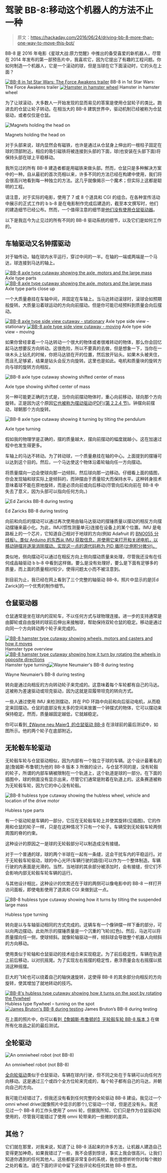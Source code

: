 # 驾驶 BB-8:移动这个机器人的方法不止一种

> 原文：<https://hackaday.com/2016/06/24/driving-bb-8-more-than-one-way-to-move-this-bot/>

BB-8 是 2016 年电影《星球大战:原力觉醒》中推出的备受喜爱的新机器人，尽管在 2014 年发布的第一部预告片中，我喜欢它，因为它提出了有趣的工程问题。你如何制造一个机器人，它是一个滚动的球，但是当球在它下面滚动时，它的头在上面？

 [![BB-8 in 1st Star Wars: The Force Awakens trailer](img/6d1ff2a4a2da11b55bf1b9f46c087624.png "BB-8 in 1st Star Wars: The Force Awakens trailer")](https://hackaday.com/2016/06/24/driving-bb-8-more-than-one-way-to-move-this-bot/bb-8_1st_trailer/) BB-8 in 1st Star Wars: The Force Awakens trailer [![Hamster in hamster wheel](img/34b50ec1f6264c0457f248e539479221.png "Hamster in hamster wheel")](https://hackaday.com/2016/06/24/driving-bb-8-more-than-one-way-to-move-this-bot/hamster_in_hamster_wheel/) Hamster in hamster wheel

为了让球滚动，大多数人一开始发现的显而易见的答案是使用仓鼠轮子的类比。跑进去的仓鼠让轮子转动。在相当大的 BB-8 建筑世界中，驱动机制已经被称为仓鼠驱动，或者仅仅是仓鼠。

![Magnets holding the head on](img/f115ed8e087bf7671eadbcb880154659.png)

Magnets holding the head on

对于头部来说，球内显然会有磁铁，也许是通过从仓鼠身上伸出的一根柱子固定在球的顶部附近。相应的吸引磁铁将被连接到头部的下面，球(也安装在头部下面)将保持头部在球上平稳移动。

我所见过的所有 BB-8 建造者都是用磁铁来做头部。然而，仓鼠只是多种解决方案中的一种。自从最初的首次亮相以来，许多不同的方法已经在构建中使用，我们将会很高兴地看到每一种独立的方法。这几乎就像揭示一个魔术；但实际上这都是聪明的工程。

请注意，对于实际的电影，使用了 7 或 8 个道具和 CGI 的组合。在各种宣传活动中展示的正式工作的 b b-8 是在电影制作完成后建造的，截至本文撰写时，他们的建造细节已经公布。然而，一个值得注意的细节是[他们没有使用仓鼠驱动器](http://www.popsci.com/qa-how-to-create-robot-icon)。

以下是我迄今为止见过的所有不同的 BB-8 驱动系统的细节，以及它们是如何工作的。

## 车轴驱动又名钟摆驱动

对于轴传动，轴在球内水平运行，穿过中间的一半。在轴的一端或两端是一个马达，球连接到马达的轴上。

 [![BB-8 axle type cutaway showing the axle, motors and the large mass](img/001dd7c4e4dbbdb5eac4250339e08092.png "Axle type parts")](https://hackaday.com/2016/06/24/driving-bb-8-more-than-one-way-to-move-this-bot/bb8_axle_type_motors_an/) Axle type parts [![BB-8 axle type cutaway showing the axle, motors and the large mass](img/bc05f7c5474c4970fda1fdc3665b6c21.png "Axle type parts close up")](https://hackaday.com/2016/06/24/driving-bb-8-more-than-one-way-to-move-this-bot/bb8_axle_type_motors_zoomed_an/) Axle type parts close up

一个大质量悬挂在车轴中间，并固定在车轴上。当马达转动滚球时，滚球会如预期般旋转。大质量沿着球运动的方向向前摆动。但是你可能已经预料到质量会向后摆动。

 [![BB-8 axle type side view cutaway - stationary](img/4ab9be8d544c1084b8dee84191e7839e.png "Axle type side view - stationary")](https://hackaday.com/2016/06/24/driving-bb-8-more-than-one-way-to-move-this-bot/bb8_axle_type_side_view_stationary_an/) Axle type side view – stationary [![BB-8 axle type side view cutaway - moving](img/4106aa981b732c9ae7eb7830453ac231.png "Axle type side view - moving")](https://hackaday.com/2016/06/24/driving-bb-8-more-than-one-way-to-move-this-bot/bb8_axle_type_side_view_moving_pend_tilted_an-2/) Axle type side view – moving

如果你曾经拿着一个马达转动一个很大的物体或者很难转动的物体，那么你会回忆起马达想要反方向转动。这很危险，所以不要真的去做，但是想象一下，当你在一块木头上钻孔的时候，你把马达锁在开的位置，然后放开钻头。如果木头被夹住，而且孔足够紧，结果是钻头会反方向旋转。这里也是如此。电机和质量块的旋转方向与球的旋转方向相反。

![BB-8 axle type cutaway showing shifted center of mass](img/95b1b90680c1c72dc7187aa64846dae9.png)

Axle type showing shifted center of mass

另一种可能更正确的方式是，当你向前摆动物体时，重心向前移动，球向那个方向旋转。正是因为这个原因[它也被称为摆动驱动(PDF)(第 2.2.4 节)](http://www.mdpi.com/2218-6581/1/1/3/pdf)。钟摆向前摆动，球朝那个方向旋转。

![BB-8 axle type cutaway showing it turning by tilting the pendulum](img/a68c6e2d16bea5bef5f2ae08d4e0ab03.png)

Axle type turning

假如我的物理学是正确的，摆的质量越大，摆向前摆动的幅度就越小。这在加速过程中也发生得更多。

车轴上的马达不转动。为了转动球，一个质量悬挂在轴的中心。上面提到的摆锤可以达到这个目的。然后，一个马达使这个物体沿着轮轴向任一方向摆动。

将质量摆向一边会使球向那一边倾斜，然后球向那一边移动。仔细看上面的插图，你会发现轴和球实际上是倾斜的，而钟摆由于质量较大而保持水平。这种转身技术意味着球不能在原地旋转，而是必须向前或向后移动(尽管向后和向前在 BB-8 中失去了意义，因为头部可以指向任何方向。)

![Ed Zaricks BB-8 during testing](img/a969ee14430621b5225540edfaf10d5c.png)

Ed Zaricks BB-8 during testing

向前和向后的摆动可以通过再次使用由轴马达驱动的摆锤质量以摆动的相反方向摆动摆锤来最小化。为此，IMU(惯性测量单元)连接在设备上的某个位置。IMU 是电路板上的一个芯片，它知道自己相对于地球的方向(例如 Adafruit 的 [BNO055 分线板)。类似 Arduino 的东西从 IMU 获取信息，并使用它来打开和关闭电机，以移动钟摆并逐渐消除摆动。实现这一点的源代码称为 PID 循环(比例积分微分)。](https://www.adafruit.com/products/2472)

类似地，侧向摆动可以通过在相反方向上侧向摆动质量来处理，尽管我还没有在任何成品轴驱动 b b-8 中看到这样做。要么是没有处理好，要么是下面有足够多的质量，而上面的质量相对较少，使得问题太小而不被注意到。

到目前为止，我已经在网上看到了三个完整的轴驱动 BB-8，照片中显示的是[Ed Zarick]的一个优秀的制作细节。

## 仓鼠驱动器

仓鼠通常是坐在球内的双轮车，不以任何方式与球物理连接。进一步的支持通常是由脚轮或自由旋转的球前后伸出来接触球，帮助保持双轮仓鼠的稳定。移动是通过向同一个方向转动两个轮子来完成的。

 [![BB-8 hamster type cutaway showing wheels, motors and casters and how it moves](img/290dfbf6bbac6138230ac30228c9be6b.png "Hamster type overview")](https://hackaday.com/2016/06/24/driving-bb-8-more-than-one-way-to-move-this-bot/bb8_hamster_type_intro/) Hamster type overview [![BB-8 hamster type cutaway showing how it turn by rotating the wheels in opposite directions](img/83ccd16eebba992a5d308500af8b334d.png "Hamster type turning")](https://hackaday.com/2016/06/24/driving-bb-8-more-than-one-way-to-move-this-bot/bb8_hamster_type_turning/) Hamster type turning![Wayne Neumaier's BB-8 during testing](img/0804e10e6242eaf25c7f569e8bcdb65b.png)

Wayne Neumaier’s BB-8 during testing

转向是通过向相反的方向转动轮子来完成的。这意味着每个车轮都有自己的马达。这被称为差速驱动或坦克驱动，因为这就是双履带坦克的转向方式。

一些人通过使用 IMU 来检测摆动，并在 PID 环路中向前和向后驱动电机，从而稳定来回摆动。仓鼠的底部没有太多的空间来放置一个钟摆式的物体，它可以摆动来保持稳定。然而，质量越固定越低，它就越稳定。

你可以看到[【Wayne neu Maier】的仓鼠驱动 BB-8](https://www.youtube.com/watch?v=y4pOeCA7-F4) 在涂球前的最后测试中，如图所示。他的两个轮子在底部附近。

## 无轮毂车轮驱动

无轮毂车轮与仓鼠驱动相似，因为内部有一个独立于球的车辆。这个设计最著名的是[詹姆斯·布鲁顿]为他的 BB-8 版本 3 所做的设计。与仓鼠不同的是，没有轮毂的轮子，所谓的内部车辆被限制在一个轨道上，这个轨道是球的一部分。在下面的插图中，球的侧面没有显示出来，尽管它们通常是附着在轨道上的。这条赛道被称为无轮毂车轮，因为它的中心没有轮毂。

![BB-8 hubless type cutaway showing the hubless wheel, vehicle and location of the drive motor](img/4e672d6f62de60c93dd1c1b4b7a523f3.png)

Hubless type parts

有一个驱动轮是车辆的一部分，它压在无轮毂车轮上并使其旋转(见插图)。它的作用和仓鼠的轮子一样，只是在这种情况下只有一个轮子。车辆受到无轮毂车轮两侧周围的脊的约束。

这种设计的原因之一是球的无轮毂部分可以制造成没有接缝。

对于一个普通的球，球的两个半球在一起有一条缝，这会干扰车内的平稳运行。对于无轮毂车轮驱动，球的中心光环(车辆行驶的路径)可以作为一个整体制造。车辆行驶的内表面是光滑的。当然，当地球的其余部分被添加时，会有接缝，但它们不会影响内部无轮毂车轮车辆的运行。

与其他设计相比，这种设计的优势还在于球的两侧可以像电影中的 BB-8 一样打开访问面板，即使电影使用了道具和 CGI 来做到这一点。

![BB-8 hubless type cutaway showing how it turns by tilting the suspended large mass](img/4e1af58a527d851bc553859562110487.png)

Hubless type turning

转向是以与车轴驱动相同的方式完成的。这辆车有一个像钟摆一样下垂的部分，可以向两边摆动。此处所示的摆锤质量是一个沉重的飞轮(红色)。然后，马达可以将质量摆向任一侧，使球倾斜。就像轮轴驱动一样，倾斜球会导致整个机器人向倾斜的方向移动。

使用类似于轮轴和仓鼠驱动的技术组合来实现稳定。为了前后稳定性，车辆在轨道上前后移动，以对抗摇晃。为了实现左右摇摆的稳定性，悬浮质量会左右摇摆以抵消这种摇摆。

巨大的飞轮也可以绕着自己的轴快速旋转，这使得 BB-8 的其余部分向相反的方向旋转，使其增加了就地转动的技巧。

 [![BB-8's hubless type cutaway showing how it turns on the spot by rotating the flywheel](img/eabb6d8ae4e0c9d582f55982c3de28c2.png "Hubless type flywheel - turning on the spot")](https://hackaday.com/2016/06/24/driving-bb-8-more-than-one-way-to-move-this-bot/bb8_hubless_type_flywheel/) Hubless type flywheel – turning on the spot [![James Bruton's BB-8 during testing](img/8b47d93893b0620124bf7cccc1e243f7.png "James Bruton's BB-8 during testing")](https://hackaday.com/2016/06/24/driving-bb-8-more-than-one-way-to-move-this-bot/james_brutons_bb8/) James Bruton’s BB-8 during testing

在上面的照片中，你可以看到[【詹姆斯·布鲁顿的】无轮毂车轮 BB-8 版本 3](https://www.youtube.com/watch?v=ALwVhb-tOcs) 在做所有化妆品之前的最后测试。

## 全轮驱动

![An omniwheel robot (not BB-8)](img/ade80ae72ae3a9c95267bb0527f3414a.png)

An omniwheel robot (not BB-8)

[全向轮驱动](http://hackaday.com/2013/06/08/omniwheel-robot-build-uses-a-bit-of-everything/)类似于仓鼠驱动，车辆在球内行驶，但不同之处在于车辆可以向任何方向移动。这是通过三个或四个全方位轮来完成的，每个轮子都有自己的马达，并朝向自己的方向。

我可能已经错过了，但我还没有看到任何完整的全轮驱动 BB-8 建设。我见过一个 omni wheel drive(就像照片中显示的那个),它驱动一个球，但是还没有头。我还见过一个 BB-8 的工作头使用了 omni 轮，但据我所知，它们只是作为仓鼠驱动轮使用的，尽管我可能错过了使用 omni 轮带来的一些微妙的差异。

## 其他？

它们就在那里，对我来说，知道了让 BB-8 活起来的许多方法，让机器人建造自己变得更加神奇。如果我错过了一些，我不会感到惊讶，事实上我会很高兴。让我们知道你遇到的任何其他人。这些都是非常复杂的系统，我也很想听听你对每个微妙之处的看法。请在下面的评论中留下这些评论和任何其他 BB-8 想法。